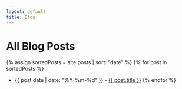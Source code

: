 ```yaml
---
layout: default
title: Blog
---
```


# All Blog Posts

{% assign sortedPosts = site.posts | sort: "date" %}
{% for post in sortedPosts  %}
* {{ post.date | date: "%Y-%m-%d" }} - [{{ post.title }}]({{post.url}})
{% endfor %}
